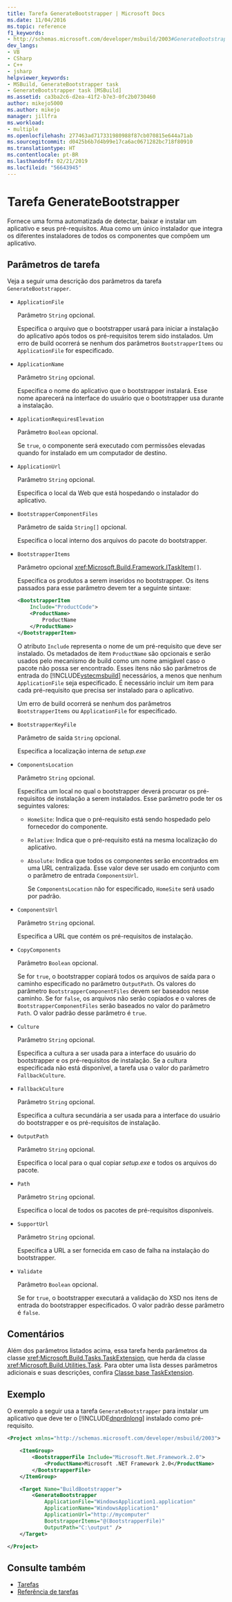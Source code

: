 ```yaml
---
title: Tarefa GenerateBootstrapper | Microsoft Docs
ms.date: 11/04/2016
ms.topic: reference
f1_keywords:
- http://schemas.microsoft.com/developer/msbuild/2003#GenerateBootstrapper
dev_langs:
- VB
- CSharp
- C++
- jsharp
helpviewer_keywords:
- MSBuild, GenerateBootstrapper task
- GenerateBootstrapper task [MSBuild]
ms.assetid: ca3ba2c6-d2ea-41f2-b7e3-0fc2b0730460
author: mikejo5000
ms.author: mikejo
manager: jillfra
ms.workload:
- multiple
ms.openlocfilehash: 277463ad717331980988f87cb070815e644a71ab
ms.sourcegitcommit: d0425b6b7d4b99e17ca6ac0671282bc718f80910
ms.translationtype: HT
ms.contentlocale: pt-BR
ms.lasthandoff: 02/21/2019
ms.locfileid: "56643945"
---
```

# <a name="generatebootstrapper-task"></a>Tarefa GenerateBootstrapper
Fornece uma forma automatizada de detectar, baixar e instalar um aplicativo e seus pré-requisitos. Atua como um único instalador que integra os diferentes instaladores de todos os componentes que compõem um aplicativo.

## <a name="task-parameters"></a>Parâmetros de tarefa
Veja a seguir uma descrição dos parâmetros da tarefa `GenerateBootstrapper`.

- `ApplicationFile`

   Parâmetro `String` opcional.

   Especifica o arquivo que o bootstrapper usará para iniciar a instalação do aplicativo após todos os pré-requisitos terem sido instalados. Um erro de build ocorrerá se nenhum dos parâmetros `BootstrapperItems` ou `ApplicationFile` for especificado.

- `ApplicationName`

   Parâmetro `String` opcional.

   Especifica o nome do aplicativo que o bootstrapper instalará. Esse nome aparecerá na interface do usuário que o bootstrapper usa durante a instalação.

- `ApplicationRequiresElevation`

   Parâmetro `Boolean` opcional.

   Se `true`, o componente será executado com permissões elevadas quando for instalado em um computador de destino.

- `ApplicationUrl`

   Parâmetro `String` opcional.

   Especifica o local da Web que está hospedando o instalador do aplicativo.

- `BootstrapperComponentFiles`

   Parâmetro de saída `String[]` opcional.

   Especifica o local interno dos arquivos do pacote do bootstrapper.

- `BootstrapperItems`

   Parâmetro opcional <xref:Microsoft.Build.Framework.ITaskItem>`[]`.

   Especifica os produtos a serem inseridos no bootstrapper. Os itens passados para esse parâmetro devem ter a seguinte sintaxe:

  ```xml
  <BootstrapperItem
      Include="ProductCode">
      <ProductName>
          ProductName
      </ProductName>
  </BootstrapperItem>
  ```

   O atributo `Include` representa o nome de um pré-requisito que deve ser instalado. Os metadados de item `ProductName` são opcionais e serão usados pelo mecanismo de build como um nome amigável caso o pacote não possa ser encontrado. Esses itens não são parâmetros de entrada do [!INCLUDE[vstecmsbuild](../extensibility/internals/includes/vstecmsbuild_md.md)] necessários, a menos que nenhum `ApplicationFile` seja especificado. É necessário incluir um item para cada pré-requisito que precisa ser instalado para o aplicativo.

   Um erro de build ocorrerá se nenhum dos parâmetros `BootstrapperItems` ou `ApplicationFile` for especificado.

- `BootstrapperKeyFile`

   Parâmetro de saída `String` opcional.

   Especifica a localização interna de *setup.exe*

- `ComponentsLocation`

   Parâmetro `String` opcional.

   Especifica um local no qual o bootstrapper deverá procurar os pré-requisitos de instalação a serem instalados. Esse parâmetro pode ter os seguintes valores:

  - `HomeSite`: Indica que o pré-requisito está sendo hospedado pelo fornecedor do componente.

  - `Relative`: Indica que o pré-requisito está na mesma localização do aplicativo.

  - `Absolute`: Indica que todos os componentes serão encontrados em uma URL centralizada. Esse valor deve ser usado em conjunto com o parâmetro de entrada `ComponentsUrl`.

    Se `ComponentsLocation` não for especificado, `HomeSite` será usado por padrão.

- `ComponentsUrl`

   Parâmetro `String` opcional.

   Especifica a URL que contém os pré-requisitos de instalação.

- `CopyComponents`

   Parâmetro `Boolean` opcional.

   Se for `true`, o bootstrapper copiará todos os arquivos de saída para o caminho especificado no parâmetro `OutputPath`. Os valores do parâmetro `BootstrapperComponentFiles` devem ser baseados nesse caminho. Se for `false`, os arquivos não serão copiados e o valores de `BootstrapperComponentFiles` serão baseados no valor do parâmetro `Path`.  O valor padrão desse parâmetro é `true`.

- `Culture`

   Parâmetro `String` opcional.

   Especifica a cultura a ser usada para a interface do usuário do bootstrapper e os pré-requisitos de instalação. Se a cultura especificada não está disponível, a tarefa usa o valor do parâmetro `FallbackCulture`.

- `FallbackCulture`

   Parâmetro `String` opcional.

   Especifica a cultura secundária a ser usada para a interface do usuário do bootstrapper e os pré-requisitos de instalação.

- `OutputPath`

   Parâmetro `String` opcional.

   Especifica o local para o qual copiar *setup.exe* e todos os arquivos do pacote.

- `Path`

   Parâmetro `String` opcional.

   Especifica o local de todos os pacotes de pré-requisitos disponíveis.

- `SupportUrl`

   Parâmetro `String` opcional.

   Especifica a URL a ser fornecida em caso de falha na instalação do bootstrapper.

- `Validate`

   Parâmetro `Boolean` opcional.

   Se for `true`, o bootstrapper executará a validação do XSD nos itens de entrada do bootstrapper especificados. O valor padrão desse parâmetro é `false`.

## <a name="remarks"></a>Comentários
Além dos parâmetros listados acima, essa tarefa herda parâmetros da classe <xref:Microsoft.Build.Tasks.TaskExtension>, que herda da classe <xref:Microsoft.Build.Utilities.Task>. Para obter uma lista desses parâmetros adicionais e suas descrições, confira [Classe base TaskExtension](../msbuild/taskextension-base-class.md).

## <a name="example"></a>Exemplo
O exemplo a seguir usa a tarefa `GenerateBootstrapper` para instalar um aplicativo que deve ter o [!INCLUDE[dnprdnlong](../code-quality/includes/dnprdnlong_md.md)] instalado como pré-requisito.

```xml
<Project xmlns="http://schemas.microsoft.com/developer/msbuild/2003">

    <ItemGroup>
        <BootstrapperFile Include="Microsoft.Net.Framework.2.0">
            <ProductName>Microsoft .NET Framework 2.0</ProductName>
        </BootstrapperFile>
    </ItemGroup>

    <Target Name="BuildBootstrapper">
        <GenerateBootstrapper
            ApplicationFile="WindowsApplication1.application"
            ApplicationName="WindowsApplication1"
            ApplicationUrl="http://mycomputer"
            BootstrapperItems="@(BootstrapperFile)"
            OutputPath="C:\output" />
    </Target>

</Project>
```

## <a name="see-also"></a>Consulte também
- [Tarefas](../msbuild/msbuild-tasks.md)
- [Referência de tarefas](../msbuild/msbuild-task-reference.md)
